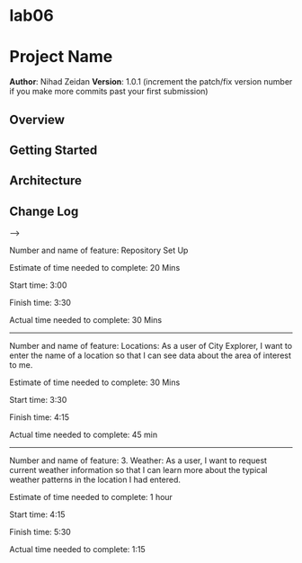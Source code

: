 # lab06

# Project Name

**Author**: Nihad Zeidan
**Version**: 1.0.1 (increment the patch/fix version number if you make more commits past your first submission)

## Overview
<!-- Provide a high level overview of what this application is and why you are building it, beyond the fact that it's an assignment for this class. (i.e. What's your problem domain?) -->

## Getting Started
<!-- What are the steps that a user must take in order to build this app on their own machine and get it running? -->

## Architecture
<!-- Provide a detailed description of the application design. What technologies (languages, libraries, etc) you're using, and any other relevant design information. -->

## Change Log
<!-- Use this area to document the iterative changes made to your application as each feature is successfully implemented. Use time stamps. Here's an examples:

01-01-2001 4:59pm - Application now has a fully-functional express server, with a GET route for the location resource.

## Credits and Collaborations
<!-- Give credit (and a link) to other people or resources that helped you build this application. -->
-->



Number and name of feature: Repository Set Up

Estimate of time needed to complete: 20 Mins

Start time: 3:00

Finish time: 3:30

Actual time needed to complete: 30 Mins


--------------------



Number and name of feature:  Locations: As a user of City Explorer, I want to enter the name of a location so that I can see data about the area of interest to me.

Estimate of time needed to complete: 30 Mins

Start time: 3:30

Finish time: 4:15

Actual time needed to complete: 45 min

------------------


Number and name of feature:  3. Weather: As a user, I want to request current weather information so that I can learn more about the typical weather patterns in the location I had entered.

Estimate of time needed to complete: 1 hour

Start time: 4:15

Finish time: 5:30

Actual time needed to complete: 1:15 






